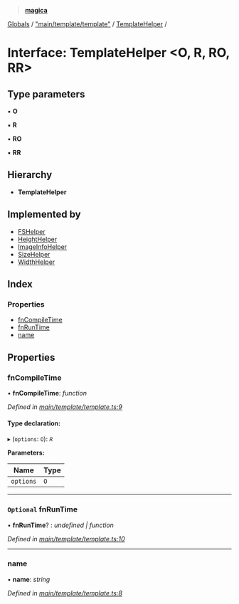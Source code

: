 > **[magica](../README.md)**

[Globals](../README.md) / ["main/template/template"](../modules/_main_template_template_.md) / [TemplateHelper](_main_template_template_.templatehelper.md) /

# Interface: TemplateHelper <**O, R, RO, RR**>

## Type parameters

▪ **O**

▪ **R**

▪ **RO**

▪ **RR**

## Hierarchy

* **TemplateHelper**

## Implemented by

* [FSHelper](../classes/_main_template_fshelper_.fshelper.md)
* [HeightHelper](../classes/_main_template_sizehelper_.heighthelper.md)
* [ImageInfoHelper](../classes/_main_template_sizehelper_.imageinfohelper.md)
* [SizeHelper](../classes/_main_template_sizehelper_.sizehelper.md)
* [WidthHelper](../classes/_main_template_sizehelper_.widthhelper.md)

## Index

### Properties

* [fnCompileTime](_main_template_template_.templatehelper.md#fncompiletime)
* [fnRunTime](_main_template_template_.templatehelper.md#optional-fnruntime)
* [name](_main_template_template_.templatehelper.md#name)

## Properties

###  fnCompileTime

• **fnCompileTime**: *function*

*Defined in [main/template/template.ts:9](https://github.com/cancerberoSgx/magica/blob/94e3b58/src/main/template/template.ts#L9)*

#### Type declaration:

▸ (`options`: `O`): *`R`*

**Parameters:**

Name | Type |
------ | ------ |
`options` | `O` |

___

### `Optional` fnRunTime

• **fnRunTime**? : *undefined | function*

*Defined in [main/template/template.ts:10](https://github.com/cancerberoSgx/magica/blob/94e3b58/src/main/template/template.ts#L10)*

___

###  name

• **name**: *string*

*Defined in [main/template/template.ts:8](https://github.com/cancerberoSgx/magica/blob/94e3b58/src/main/template/template.ts#L8)*
